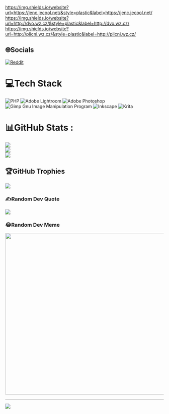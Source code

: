 https://img.shields.io/website?url=https://jenc.jecool.net/&style=plastic&label=https://jenc.jecool.net/
https://img.shields.io/website?url=http://dvo.wz.cz/&style=plastic&label=http://dvo.wz.cz/
https://img.shields.io/website?url=http://plicni.wz.cz/&style=plastic&label=http://plicni.wz.cz/

## 🌐Socials
[![Reddit](https://img.shields.io/badge/Reddit-%23FF4500.svg?logo=Reddit&logoColor=white)](https://reddit.com/user/Jenc) 

# 💻Tech Stack
![PHP](https://img.shields.io/badge/php-%23777BB4.svg?style=plastic&logo=php&logoColor=white) ![Adobe Lightroom](https://img.shields.io/badge/Adobe%20Lightroom-31A8FF.svg?style=plastic&logo=Adobe%20Lightroom&logoColor=white) ![Adobe Photoshop](https://img.shields.io/badge/adobephotoshop-%2331A8FF.svg?style=plastic&logo=adobephotoshop&logoColor=white) ![Gimp Gnu Image Manipulation Program](https://img.shields.io/badge/Gimp-657D8B?style=plastic&logo=gimp&logoColor=FFFFFF) ![Inkscape](https://img.shields.io/badge/Inkscape-e0e0e0?style=plastic&logo=inkscape&logoColor=080A13) ![Krita](https://img.shields.io/badge/Krita-203759?style=plastic&logo=krita&logoColor=EEF37B)
# 📊GitHub Stats :
![](https://github-readme-stats.vercel.app/api?username=jenc-cz&theme=dark&hide_border=false&include_all_commits=true&count_private=false)<br/>
![](https://github-readme-streak-stats.herokuapp.com/?user=jenc-cz&theme=dark&hide_border=false)<br/>
![](https://github-readme-stats.vercel.app/api/top-langs/?username=jenc-cz&theme=dark&hide_border=false&include_all_commits=true&count_private=false&layout=compact)

## 🏆GitHub Trophies
![](https://github-trophies.vercel.app/?username=jenc-cz&theme=dark_dimmed&no-frame=false&no-bg=false&margin-w=4)

### ✍️Random Dev Quote
![](https://quotes-github-readme.vercel.app/api?type=horizontal&theme=dark)

### 😂Random Dev Meme
<img src="https://random-memer.herokuapp.com/" width="512px"/>

---
[![](https://visitcount.itsvg.in/api?id=jenc-cz&icon=0&color=0)](https://visitcount.itsvg.in)
